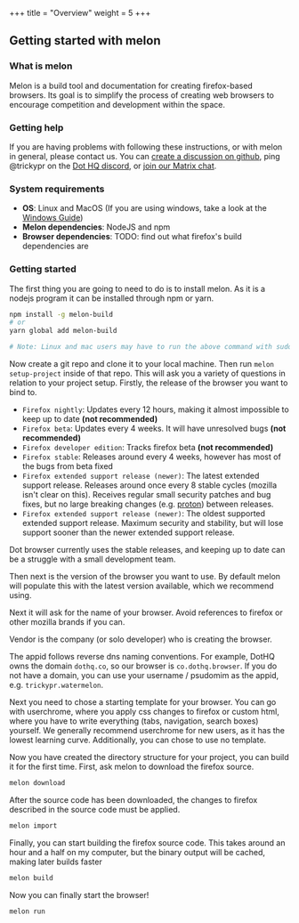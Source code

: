 +++
title = "Overview"
weight = 5
+++

## Getting started with melon

### What is melon

Melon is a build tool and documentation for creating firefox-based browsers. Its goal is to simplify the process of creating web browsers to encourage competition and development within the space.

### Getting help

If you are having problems with following these instructions, or with melon in general, please contact us. You can [create a discussion on github](https://github.com/pulse-browser/gluon/discussions/new), ping @trickypr on the [Dot HQ discord](https://dothq.link/dsc), or [join our Matrix chat](https://dothq.link/matrix).

### System requirements

- **OS**: Linux and MacOS (If you are using windows, take a look at the [Windows Guide](../windows/))
- **Melon dependencies**: NodeJS and npm
- **Browser dependencies**: TODO: find out what firefox's build dependencies are

### Getting started

The first thing you are going to need to do is to install melon. As it is a nodejs program it can be installed through npm or yarn.

```sh
npm install -g melon-build
# or
yarn global add melon-build

# Note: Linux and mac users may have to run the above command with sudo
```

Now create a git repo and clone it to your local machine. Then run `melon setup-project` inside of that repo. This will ask you a variety of questions in relation to your project setup. Firstly, the release of the browser you want to bind to.

- `Firefox nightly`: Updates every 12 hours, making it almost impossible to keep up to date **(not recommended)**
- `Firefox beta`: Updates every 4 weeks. It will have unresolved bugs **(not recommended)**
- `Firefox developer edition`: Tracks firefox beta **(not recommended)**
- `Firefox stable`: Releases around every 4 weeks, however has most of the bugs from beta fixed
- `Firefox extended support release (newer)`: The latest extended support release. Releases around once every 8 stable cycles (mozilla isn't clear on this). Receives regular small security patches and bug fixes, but no large breaking changes (e.g. [proton](https://www.omgubuntu.co.uk/2021/02/try-firefox-proton-redesign-ubuntu)) between releases.
- `Firefox extended support release (newer)`: The oldest supported extended support release. Maximum security and stability, but will lose support sooner than the newer extended support release.

Dot browser currently uses the stable releases, and keeping up to date can be a struggle with a small development team.

Then next is the version of the browser you want to use. By default melon will populate this with the latest version available, which we recommend using.

Next it will ask for the name of your browser. Avoid references to firefox or other mozilla brands if you can.

Vendor is the company (or solo developer) who is creating the browser.

The appid follows reverse dns naming conventions. For example, DotHQ owns the domain `dothq.co`, so our browser is `co.dothq.browser`. If you do not have a domain, you can use your username / psudomim as the appid, e.g. `trickypr.watermelon`.

Next you need to chose a starting template for your browser. You can go with userchrome, where you apply css changes to firefox or custom html, where you have to write everything (tabs, navigation, search boxes) yourself. We generally recommend userchrome for new users, as it has the lowest learning curve. Additionally, you can chose to use no template.

Now you have created the directory structure for your project, you can build it for the first time. First, ask melon to download the firefox source.

```sh
melon download
```

After the source code has been downloaded, the changes to firefox described in the source code must be applied.

```sh
melon import
```

Finally, you can start building the firefox source code. This takes around an hour and a half on my computer, but the binary output will be cached, making later builds faster

```sh
melon build
```

Now you can finally start the browser!

```sh
melon run
```
